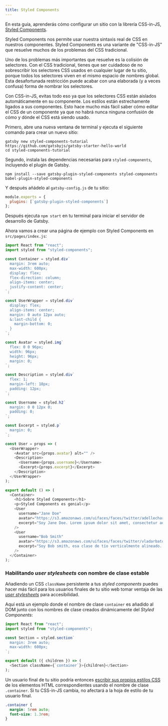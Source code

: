 ```yaml
---
title: Styled Components
---
```


En esta guía, aprenderás cómo configurar un sitio con la librería CSS-in-JS, [Styled Components](https://styled-components.com/).

Styled Components nos permite usar nuestra sintaxis real de CSS en nuestros componentes. Styled Components es una variante de "CSS-in-JS" que resuelve muchos de los problemas del CSS tradicional.

Uno de los problemas más importantes que resuelve es la colisión de selectores. Con el CSS tradicional, tienes que ser cuidadoso de no sobrescribir los selectores CSS usados en cualquier lugar de tu sitio, porque todos los selectores viven en el mismo espacio de nombres global. Esta desafortunada restricción puede acabar con una elaborada (y a veces confusa) forma de nombrar los selectores.

Con CSS-in-JS, evitas todo eso ya que los selectores CSS están aislados automáticamente en su componente. Los estilos están estrechamente ligados a sus componentes. Esto hace mucho más fácil saber cómo editar el CSS de un componente ya que no habrá nunca ninguna confusión de cómo y dónde el CSS está siendo usado.

<EggheadEmbed
  lessonLink="https://egghead.io/lessons/gatsby-style-gatsby-sites-with-styled-components"
  lessonTitle="Da estilos a sitios hechos con Gatsby con styled-components"
/>

Primero, abre una nueva ventana de terminal y ejecuta el siguiente comando para crear un nuevo sitio:

```shell
gatsby new styled-components-tutorial https://github.com/gatsbyjs/gatsby-starter-hello-world
cd styled-components-tutorial
```

Segundo, instala las dependencias necesarias para `styled-components`, incluyendo el plugin de Gatsby.

```shell
npm install --save gatsby-plugin-styled-components styled-components babel-plugin-styled-components
```

Y después añádelo al `gatsby-config.js` de tu sitio:

```javascript:title=gatsby-config.js
module.exports = {
  plugins: [`gatsby-plugin-styled-components`]
};
```

Después ejecuta `npm start` en tu terminal para iniciar el servidor de desarrollo de Gatsby.

Ahora vamos a crear una página de ejemplo con Styled Components en `src/pages/index.js`:

```jsx:title=src/pages/index.js
import React from "react";
import styled from "styled-components";

const Container = styled.div`
  margin: 3rem auto;
  max-width: 600px;
  display: flex;
  flex-direction: column;
  align-items: center;
  justify-content: center;
`;

const UserWrapper = styled.div`
  display: flex;
  align-items: center;
  margin: 0 auto 12px auto;
  &:last-child {
    margin-bottom: 0;
  }
`;

const Avatar = styled.img`
  flex: 0 0 96px;
  width: 96px;
  height: 96px;
  margin: 0;
`;

const Description = styled.div`
  flex: 1;
  margin-left: 18px;
  padding: 12px;
`;

const Username = styled.h2`
  margin: 0 0 12px 0;
  padding: 0;
`;

const Excerpt = styled.p`
  margin: 0;
`;

const User = props => (
  <UserWrapper>
    <Avatar src={props.avatar} alt="" />
    <Description>
      <Username>{props.username}</Username>
      <Excerpt>{props.excerpt}</Excerpt>
    </Description>
  </UserWrapper>
);

export default () => (
  <Container>
    <h1>Sobre Styled Components</h1>
    <p>Styled Components es genial</p>
    <User
      username="Jane Doe"
      avatar="https://s3.amazonaws.com/uifaces/faces/twitter/adellecharles/128.jpg"
      excerpt="Soy Jane Doe. Lorem ipsum dolor sit amet, consectetur adipisicing elit."
    />
    <User
      username="Bob Smith"
      avatar="https://s3.amazonaws.com/uifaces/faces/twitter/vladarbatov/128.jpg"
      excerpt="Soy Bob smith, esa clase de tío verticalmente alineado. Lorem ipsum dolor sit amet, consectetur adipisicing elit."
    />
  </Container>
);
```

### Habilitando _user stylesheets_ con nombre de clase estable

Añadiendo un CSS `className` persistente a tus _styled components_ puedes hacer más fácil para los usuarios finales de tu sitio web tomar ventaja de las [_user stylesheets_](https://www.viget.com/articles/inline-styles-user-style-sheets-and-accessibility/) para accesibilidad.

Aquí está un ejemplo donde el nombre de clase `container` es añadido al DOM junto con los nombres de clase creados dinámicamente del _Styled Components_:

```jsx:title=src/components/container.js
import React from "react";
import styled from "styled-components";

const Section = styled.section`
  margin: 3rem auto;
  max-width: 600px;
`;

export default ({ children }) => (
  <Section className={`container`}>{children}</Section>
);
```

Un usuario final de tu sitio podría entonces [escribir sus propios estilos CSS](https://mediatemple.net/blog/tips/bend-websites-css-will-stylish-stylebot/) de los elementos HTML correspondientes usando el nombre de clase `.container`. Si tu CSS-in-JS cambia, no afectará a la hoja de estilo de tu usuario final.

```css:title=user-stylesheet.css
.container {
  margin: 5rem auto;
  font-size: 1.3rem;
}
```
